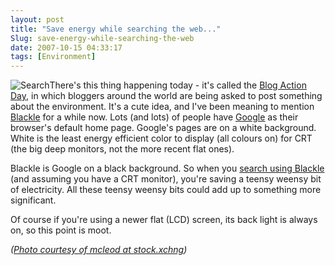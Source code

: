 ```yaml
---
layout: post
title: "Save energy while searching the web..."
Slug: save-energy-while-searching-the-web
date: 2007-10-15 04:33:17
tags: [Environment]
---
```

![Search](https://bendechrai.com/wp-content/uploads/2007/10/search.jpg "Search")There's this thing happening today - it's called the [Blog Action Day](http://blogactionday.org/), in which bloggers around the world are being asked to post something about the environment. It's a cute idea, and I've been meaning to mention [Blackle](http://blackle.com/) for a while now. Lots (and lots) of people have [Google](http://google.com/) as their browser's default home page. Google's pages are on a white background. White is the least energy efficient color to display (all colours on) for CRT (the big deep monitors, not the more recent flat ones).

Blackle is Google on a black background. So when you [search using Blackle](http://blackle.com/) (and assuming you have a CRT monitor), you're saving a teensy weensy bit of electricity. All these teensy weensy bits could add up to something more significant.

Of course if you're using a newer flat (LCD) screen, its back light is always on, so this point is moot.

_([Photo courtesy of mcleod at stock.xchng](http://www.sxc.hu/photo/867595))_
